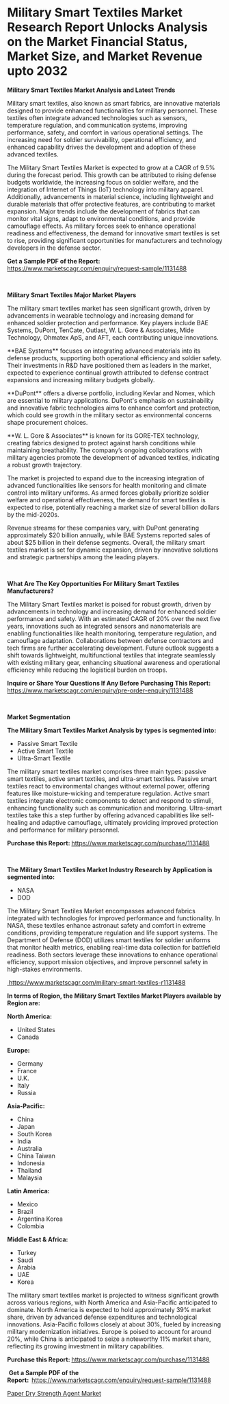 <p><h1>Military Smart Textiles Market Research Report Unlocks Analysis on the Market Financial Status, Market Size, and Market Revenue upto 2032</h1></p><p><strong>Military Smart Textiles Market Analysis and Latest Trends</strong></p>
<p><p>Military smart textiles, also known as smart fabrics, are innovative materials designed to provide enhanced functionalities for military personnel. These textiles often integrate advanced technologies such as sensors, temperature regulation, and communication systems, improving performance, safety, and comfort in various operational settings. The increasing need for soldier survivability, operational efficiency, and enhanced capability drives the development and adoption of these advanced textiles.</p><p>The Military Smart Textiles Market is expected to grow at a CAGR of 9.5% during the forecast period. This growth can be attributed to rising defense budgets worldwide, the increasing focus on soldier welfare, and the integration of Internet of Things (IoT) technology into military apparel. Additionally, advancements in material science, including lightweight and durable materials that offer protective features, are contributing to market expansion. Major trends include the development of fabrics that can monitor vital signs, adapt to environmental conditions, and provide camouflage effects. As military forces seek to enhance operational readiness and effectiveness, the demand for innovative smart textiles is set to rise, providing significant opportunities for manufacturers and technology developers in the defense sector.</p></p>
<p><strong>Get a Sample PDF of the Report:&nbsp;</strong> <a href="https://www.marketscagr.com/enquiry/request-sample/1131488?utm_campaign=3222&utm_medium=2&utm_source=Github&utm_content=ia&utm_term=02042025&utm_id=military-smart-textiles">https://www.marketscagr.com/enquiry/request-sample/1131488</a></p>
<p>&nbsp;</p>
<p><strong>Military Smart Textiles Major Market Players</strong></p>
<p><p>The military smart textiles market has seen significant growth, driven by advancements in wearable technology and increasing demand for enhanced soldier protection and performance. Key players include BAE Systems, DuPont, TenCate, Outlast, W. L. Gore & Associates, Mide Technology, Ohmatex ApS, and AFT, each contributing unique innovations.</p><p>**BAE Systems** focuses on integrating advanced materials into its defense products, supporting both operational efficiency and soldier safety. Their investments in R&D have positioned them as leaders in the market, expected to experience continual growth attributed to defense contract expansions and increasing military budgets globally.</p><p>**DuPont** offers a diverse portfolio, including Kevlar and Nomex, which are essential to military applications. DuPont's emphasis on sustainability and innovative fabric technologies aims to enhance comfort and protection, which could see growth in the military sector as environmental concerns shape procurement choices.</p><p>**W. L. Gore & Associates** is known for its GORE-TEX technology, creating fabrics designed to protect against harsh conditions while maintaining breathability. The company’s ongoing collaborations with military agencies promote the development of advanced textiles, indicating a robust growth trajectory.</p><p>The market is projected to expand due to the increasing integration of advanced functionalities like sensors for health monitoring and climate control into military uniforms. As armed forces globally prioritize soldier welfare and operational effectiveness, the demand for smart textiles is expected to rise, potentially reaching a market size of several billion dollars by the mid-2020s.</p><p>Revenue streams for these companies vary, with DuPont generating approximately $20 billion annually, while BAE Systems reported sales of about $25 billion in their defense segments. Overall, the military smart textiles market is set for dynamic expansion, driven by innovative solutions and strategic partnerships among the leading players.</p></p>
<p>&nbsp;</p>
<p><strong>What Are The Key Opportunities For Military Smart Textiles Manufacturers?</strong></p>
<p><p>The Military Smart Textiles market is poised for robust growth, driven by advancements in technology and increasing demand for enhanced soldier performance and safety. With an estimated CAGR of 20% over the next five years, innovations such as integrated sensors and nanomaterials are enabling functionalities like health monitoring, temperature regulation, and camouflage adaptation. Collaborations between defense contractors and tech firms are further accelerating development. Future outlook suggests a shift towards lightweight, multifunctional textiles that integrate seamlessly with existing military gear, enhancing situational awareness and operational efficiency while reducing the logistical burden on troops.</p></p>
<p><strong>Inquire or Share Your Questions If Any Before Purchasing This Report:</strong> <a href="https://www.marketscagr.com/enquiry/pre-order-enquiry/1131488?utm_campaign=3222&utm_medium=2&utm_source=Github&utm_content=ia&utm_term=02042025&utm_id=military-smart-textiles">https://www.marketscagr.com/enquiry/pre-order-enquiry/1131488</a></p>
<p>&nbsp;</p>
<p><strong>Market Segmentation</strong></p>
<p><strong>The Military Smart Textiles Market Analysis by types is segmented into:</strong></p>
<p><ul><li>Passive Smart Textile</li><li>Active Smart Textile</li><li>Ultra-Smart Textile</li></ul></p>
<p><p>The military smart textiles market comprises three main types: passive smart textiles, active smart textiles, and ultra-smart textiles. Passive smart textiles react to environmental changes without external power, offering features like moisture-wicking and temperature regulation. Active smart textiles integrate electronic components to detect and respond to stimuli, enhancing functionality such as communication and monitoring. Ultra-smart textiles take this a step further by offering advanced capabilities like self-healing and adaptive camouflage, ultimately providing improved protection and performance for military personnel.</p></p>
<p><strong>Purchase this Report:&nbsp;</strong><a href="https://www.marketscagr.com/purchase/1131488?utm_campaign=3222&utm_medium=2&utm_source=Github&utm_content=ia&utm_term=02042025&utm_id=military-smart-textiles">https://www.marketscagr.com/purchase/1131488</a></p>
<p>&nbsp;</p>
<p><strong>The Military Smart Textiles Market Industry Research by Application is segmented into:</strong></p>
<p><ul><li>NASA</li><li>DOD</li></ul></p>
<p><p>The Military Smart Textiles Market encompasses advanced fabrics integrated with technologies for improved performance and functionality. In NASA, these textiles enhance astronaut safety and comfort in extreme conditions, providing temperature regulation and life support systems. The Department of Defense (DOD) utilizes smart textiles for soldier uniforms that monitor health metrics, enabling real-time data collection for battlefield readiness. Both sectors leverage these innovations to enhance operational efficiency, support mission objectives, and improve personnel safety in high-stakes environments.</p></p>
<p><a href="https://www.marketscagr.com/military-smart-textiles-r1131488?utm_campaign=3222&utm_medium=2&utm_source=Github&utm_content=ia&utm_term=02042025&utm_id=military-smart-textiles">&nbsp;https://www.marketscagr.com/military-smart-textiles-r1131488</a></p>
<p><strong>In terms of Region, the Military Smart Textiles Market Players available by Region are:</strong></p>
<p>
    <p> <strong> North America: </strong>
        <ul>
            <li>United States</li>
            <li>Canada</li>
        </ul>
        </p> 
    <p> <strong> Europe: </strong>
        <ul>
            <li>Germany</li>
            <li>France</li>
            <li>U.K.</li>
            <li>Italy</li>
            <li>Russia</li>
        </ul>
        </p> 
    <p> <strong> Asia-Pacific: </strong>
        <ul>
            <li>China</li>
            <li>Japan</li>
            <li>South Korea</li>
            <li>India</li>
            <li>Australia</li>
            <li>China Taiwan</li>
            <li>Indonesia</li>
            <li>Thailand</li>
            <li>Malaysia</li>
        </ul>
        </p> 
    <p> <strong> Latin America: </strong>
        <ul>
            <li>Mexico</li>
            <li>Brazil</li>
            <li>Argentina Korea</li>
            <li>Colombia</li>
        </ul>
        </p> 
    <p> <strong> Middle East & Africa: </strong>
        <ul>
            <li>Turkey</li>
            <li>Saudi</li>
            <li>Arabia</li>
            <li>UAE</li>
            <li>Korea</li>
        </ul>
    </p>
    </p>
<p><p>The military smart textiles market is projected to witness significant growth across various regions, with North America and Asia-Pacific anticipated to dominate. North America is expected to hold approximately 39% market share, driven by advanced defense expenditures and technological innovations. Asia-Pacific follows closely at about 30%, fueled by increasing military modernization initiatives. Europe is poised to account for around 20%, while China is anticipated to seize a noteworthy 11% market share, reflecting its growing investment in military capabilities.</p></p>
<p><strong>Purchase this Report: </strong><a href="https://www.marketscagr.com/purchase/1131488?utm_campaign=3222&utm_medium=2&utm_source=Github&utm_content=ia&utm_term=02042025&utm_id=military-smart-textiles">https://www.marketscagr.com/purchase/1131488</a></p>
<p>&nbsp;<strong>Get a Sample PDF of the Report:&nbsp;&nbsp;</strong><a href="https://www.marketscagr.com/enquiry/request-sample/1131488?utm_campaign=3222&utm_medium=2&utm_source=Github&utm_content=ia&utm_term=02042025&utm_id=military-smart-textiles">https://www.marketscagr.com/enquiry/request-sample/1131488</a></p>
<p><strong></strong></p>
<p><p><a href="https://github.com/ijffseandy/Market-Research-Report-List-1/blob/main/paper-dry-strength-agent-market.md?utm_campaign=3222&utm_medium=2&utm_source=Github&utm_content=ia&utm_term=02042025&utm_id=military-smart-textiles">Paper Dry Strength Agent Market</a></p></p>